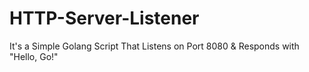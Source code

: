 # HTTP-Server-Listener
It's a Simple Golang Script That Listens on Port 8080 &amp; Responds with "Hello, Go!"
